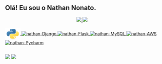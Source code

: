 ## Olá! Eu sou o Nathan Nonato.

<div align="center">
  <a href="https://github.com/NathanNonato">
  <img height="170em" src="https://github-readme-stats.vercel.app/api?username=NathanNonato&show_icons=true&theme=dark&include_all_commits=true&count_private=true"/>
  <img height="170em" src="https://github-readme-stats.vercel.app/api/top-langs/?username=NathanNonato&layout=compact&langs_count=7&theme=dark"/>
</div>
  
<div style="display: inline_block"><br>
  <img align="center" alt="nathan-Python" height="40" width="50" src="https://raw.githubusercontent.com/devicons/devicon/master/icons/python/python-original.svg">
  <img align="center" alt="nathan-Django" height="50" width="60" src="https://cdn.jsdelivr.net/gh/devicons/devicon/icons/django/django-original.svg">
  <img align="center" alt="nathan-Flask" height="60" width="70" src="https://cdn.jsdelivr.net/gh/devicons/devicon/icons/flask/flask-original-wordmark.svg">
  <img align="center" alt="nathan-MySQL" height="50" width="60" src="https://cdn.jsdelivr.net/gh/devicons/devicon/icons/mysql/mysql-original-wordmark.svg">
  <img align="center" alt="nathan-AWS" height="60" width="70" src="https://cdn.jsdelivr.net/gh/devicons/devicon/icons/amazonwebservices/amazonwebservices-original-wordmark.svg">
  <img align="center" alt="nathan-Pycharm" height="25" width="35" src="https://cdn.jsdelivr.net/gh/devicons/devicon/icons/pycharm/pycharm-original.svg">
</div>
  
## 
  
<div> 
  <a href="https://www.linkedin.com/in/nathannonatobaptista/" target="_blank"><img src="https://img.shields.io/badge/-LinkedIn-%230077B5?style=for-the-badge&logo=linkedin&logoColor=white" target="_blank"></a>
  <a href="mailto:nathan_nonato01@hotmail.com" target="_blank"><img src="https://img.shields.io/badge/Microsoft_Outlook-0078D4?style=for-the-badge&logo=microsoft-outlook&logoColor=white" target="_blank"></a>
</div>
